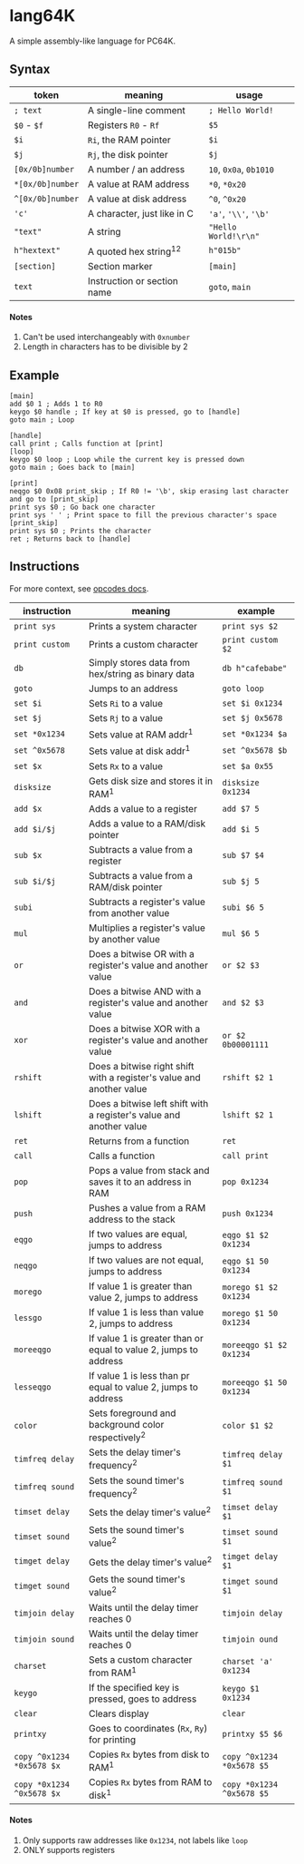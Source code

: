 # lang64K
A simple assembly-like language for PC64K.

## Syntax

|token|meaning|usage|
|-|-|-|
|`; text`|A single-line comment|`; Hello World!`|
|`$0` - `$f`|Registers `R0` - `Rf`|`$5`|
|`$i`|`Ri`, the RAM pointer|`$i`|
|`$j`|`Rj`, the disk pointer|`$j`|
|`[0x/0b]number`|A number / an address|`10`, `0x0a`, `0b1010`|
|`*[0x/0b]number`|A value at RAM address|`*0`, `*0x20`|
|`^[0x/0b]number`|A value at disk address|`^0`, `^0x20`|
|`'c'`|A character, just like in C|`'a'`, `'\\'`, `'\b'`|
|`"text"`|A string|`"Hello World!\r\n"`|
|`h"hextext"`|A quoted hex string<sup>1</sup><sup>2</sup>|`h"015b"`|
|`[section]`|Section marker|`[main]`|
|`text`|Instruction or section name|`goto`, `main`|

#### Notes
1. Can't be used interchangeably with `0xnumber`
2. Length in characters has to be divisible by 2

## Example
```
[main]
add $0 1 ; Adds 1 to R0
keygo $0 handle ; If key at $0 is pressed, go to [handle]
goto main ; Loop

[handle]
call print ; Calls function at [print]
[loop]
keygo $0 loop ; Loop while the current key is pressed down
goto main ; Goes back to [main]

[print]
neqgo $0 0x08 print_skip ; If R0 != '\b', skip erasing last character and go to [print_skip]
print sys $0 ; Go back one character
print sys ' ' ; Print space to fill the previous character's space
[print_skip]
print sys $0 ; Prints the character
ret ; Returns back to [handle]
```

## Instructions
For more context, see [opcodes docs](https://pc64k.github.io/docs/opcodes.html).

|instruction|meaning|example|
|-|-|-|
|`print sys`|Prints a system character|`print sys $2`|
|`print custom`|Prints a custom character|`print custom $2`|
|`db`|Simply stores data from hex/string as binary data|`db h"cafebabe"`|
|`goto`|Jumps to an address|`goto loop`|
|`set $i`|Sets `Ri` to a value|`set $i 0x1234`|
|`set $j`|Sets `Rj` to a value|`set $j 0x5678`|
|`set *0x1234`|Sets value at RAM addr<sup>1</sup>|`set *0x1234 $a`|
|`set ^0x5678`|Sets value at disk addr<sup>1</sup>|`set ^0x5678 $b`|
|`set $x`|Sets `Rx` to a value|`set $a 0x55`|
|`disksize`|Gets disk size and stores it in RAM<sup>1</sup>|`disksize 0x1234`|
|`add $x`|Adds a value to a register|`add $7 5`|
|`add $i/$j`|Adds a value to a RAM/disk pointer|`add $i 5`|
|`sub $x`|Subtracts a value from a register|`sub $7 $4`|
|`sub $i/$j`|Subtracts a value from a RAM/disk pointer|`sub $j 5`|
|`subi`|Subtracts a register's value from another value|`subi $6 5`|
|`mul`|Multiplies a register's value by another value|`mul $6 5`|
|`or`|Does a bitwise OR with a register's value and another value|`or $2 $3`|
|`and`|Does a bitwise AND with a register's value and another value|`and $2 $3`|
|`xor`|Does a bitwise XOR with a register's value and another value|`or $2 0b00001111`|
|`rshift`|Does a bitwise right shift with a register's value and another value|`rshift $2 1`|
|`lshift`|Does a bitwise left shift with a register's value and another value|`lshift $2 1`|
|`ret`|Returns from a function|`ret`|
|`call`|Calls a function|`call print`|
|`pop`|Pops a value from stack and saves it to an address in RAM|`pop 0x1234`|
|`push`|Pushes a value from a RAM address to the stack|`push 0x1234`|
|`eqgo`|If two values are equal, jumps to address|`eqgo $1 $2 0x1234`|
|`neqgo`|If two values are not equal, jumps to address|`eqgo $1 50 0x1234`|
|`morego`|If value 1 is greater than value 2, jumps to address|`morego $1 $2 0x1234`|
|`lessgo`|If value 1 is less than value 2, jumps to address|`morego $1 50 0x1234`|
|`moreeqgo`|If value 1 is greater than or equal to value 2, jumps to address|`moreeqgo $1 $2 0x1234`|
|`lesseqgo`|If value 1 is less than pr equal to value 2, jumps to address|`moreeqgo $1 50 0x1234`|
|`color`|Sets foreground and background color respectively<sup>2</sup>|`color $1 $2`|
|`timfreq delay`|Sets the delay timer's frequency<sup>2</sup>|`timfreq delay $1`|
|`timfreq sound`|Sets the sound timer's frequency<sup>2</sup>|`timfreq sound $1`|
|`timset delay`|Sets the delay timer's value<sup>2</sup>|`timset delay $1`|
|`timset sound`|Sets the sound timer's value<sup>2</sup>|`timset sound $1`|
|`timget delay`|Gets the delay timer's value<sup>2</sup>|`timget delay $1`|
|`timget sound`|Gets the sound timer's value<sup>2</sup>|`timget sound $1`|
|`timjoin delay`|Waits until the delay timer reaches 0|`timjoin delay`|
|`timjoin sound`|Waits until the delay timer reaches 0|`timjoin ound`|
|`charset`|Sets a custom character from RAM<sup>1</sup>|`charset 'a' 0x1234`|
|`keygo`|If the specified key is pressed, goes to address|`keygo $1 0x1234`|
|`clear`|Clears display|`clear`|
|`printxy`|Goes to coordinates (`Rx`, `Ry`) for printing|`printxy $5 $6`|
|`copy ^0x1234 *0x5678 $x`|Copies `Rx` bytes from disk to RAM<sup>1</sup>|`copy ^0x1234 *0x5678 $5`|
|`copy *0x1234 ^0x5678 $x`|Copies `Rx` bytes from RAM to disk<sup>1</sup>|`copy *0x1234 ^0x5678 $5`|

#### Notes
1. Only supports raw addresses like `0x1234`, not labels like `loop`
2. ONLY supports registers